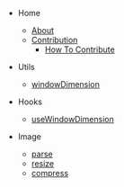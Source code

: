 - Home

  - [About](about.md)
  - [Contribution](CONTRIBUTION.md)
    - [How To Contribute](CONTRIBUTION.md?id=how-to-contribute)

- Utils

  - [windowDimension](utility/utils.md?id=windowDimension)

- Hooks

  - [useWindowDimension](utility/hooks.md?id=useWindowDimension)

- Image
  - [parse](utility/image.md?id=parse)
  - [resize](utility/image.md?id=resize)
  - [compress](utility/image.md?id=compress)
